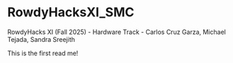 # RowdyHacksXI_SMC
RowdyHacks XI (Fall 2025) - Hardware Track - Carlos Cruz Garza, Michael Tejada, Sandra Sreejith

This is the first read me!
